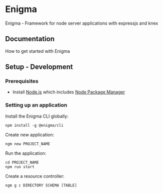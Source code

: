 # Enigma
Enigma - Framework for node server applications with expressjs and knex

## Documentation

How to get started with Enigma

## Setup - Development

### Prerequisites

- Install [Node.js] which includes [Node Package Manager][npm]

### Setting up an application

Install the Enigma CLI globally:
```
npm install -g @enigma/cli
```

Create new application:
```
ngm new PROJECT_NAME
```

Run the application:
```
cd PROJECT_NAME
npm run start
```

Create a resource controller:
```
ngm g c DIRECTORY SCHEMA [TABLE]
```

[Node.js]: https://nodejs.org/
[npm]: https://www.npmjs.com/get-npm
